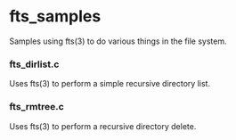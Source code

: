 # fts_samples
Samples using fts(3) to do various things in the file system.
### fts_dirlist.c
Uses fts(3) to perform a simple recursive directory list.
### fts_rmtree.c
Uses fts(3) to perform a recursive directory delete.
